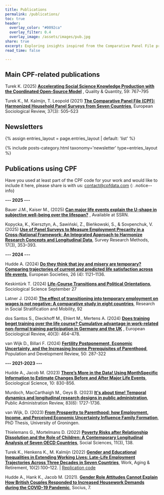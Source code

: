 ```yaml
---
title: Publications
permalink: /publications/
toc: true
header:
  overlay_color: "#0092ca"
  overlay_filter: 0.4
  overlay_image: /assets/images/pub.jpg
share: true 
excerpt: Exploring insights inspired from the Comparative Panel File project
read_time: false

---
```


## Main CPF-related publications

<div class="publication" markdown="1">

Turek K. (2025) **[Accelerating Social Science Knowledge Production with the Coordinated Open-Source Model](https://link.springer.com/article/10.1007/s11135-024-02020-7)** , Quality & Quantity, 59: 767–795


Turek K., M. Kalmijn, T. Leopold (2021) **[The Comparative Panel File (CPF): Harmonized Household Panel Surveys from Seven Countries](https://doi.org/10.1093/esr/jcab006)**, European Sociological Review, 37(3): 505–523  
</div>

## Newsletters
<div class="publication" markdown="1">

{% assign entries_layout = page.entries_layout | default: 'list' %}
<div class="entries-{{ entries_layout }}">
  {% include posts-category.html taxonomy='newsletter' type=entries_layout %}
</div>
</div>

## Publications using CPF 

<div class="publication" markdown="1">

Have you used at least part of the CPF code for your work and would like to include it here, please share is with us: [contact@cpfdata.com](mailto:contact@cpfdata.com)
{: .notice--info}

**--- 2025 ---**

Bauer J.M., Kaiser M., (2025) **[Can major life events explain the U-shape in subjective well-being over the lifespan?](http://dx.doi.org/10.2139/ssrn.5133418)** , Available at SSRN.

Kopycka, K., Kiersztyn, A., Sawiński, Z., Bieńkowski, S., & Sovpenchuk, V. (2025) **[Use of Panel Surveys to Measure Employment Precarity in a Cross-National Framework: An Integrated Approach to Harmonize Research Concepts and Longitudinal Data](https://doi.org/10.18148/srm/2023.v17i3.7989)**, Survey Research Methods, 17(3), 353–393. 

**--- 2024 ---**

Hudde A. (2024) **[Do they think that joy and misery are temporary? Comparing trajectories of current and predicted life satisfaction across life events](https://doi.org/10.1080/14616696.2023.2289653)**, European Societies, 26 (4): 1121–1136. 

Keskintürk T. (2024) **[Life-Course Transitions and Political Orientations](https://sociologicalscience.com/articles-v11-33-907/)**, Sociological Science September 27

Latner J. (2024) **[The effect of transitioning into temporary employment on wages is not negative: A comparative study in eight countries](https://doi.org/10.1016/j.rssm.2024.100957)**, Research in Social Stratification and Mobility, 92

dos Santos S., Dieckhoff M., Ehlert M., Mertens A. (2024) **[Does training beget training over the life course? Cumulative advantage in work-related non-formal training participation in Germany and the UK](https://doi.org/10.1093/esr/jcae022)** , European Sociological Review, 40(3): 464–478.

van Wijk D., Billari F. (2024) **[Fertility Postponement, Economic Uncertainty, and the Increasing Income Prerequisites of Parenthood](https://doi-org.tilburguniversity.idm.oclc.org/10.1111/padr.12624)**, Population and Development Review, 50: 287-322

**--- 2021-2023 ---**

Hudde A., Jacob M. (2023) **[There’s More in the Data! Using MonthSpecific Information to Estimate Changes Before and After Major Life Events](https://sociologicalscience.com/articles-v10-29-830/)**, Sociological Science, 10: 830-856.

Murdoch, MacCarthaigh M., Geys B. (2023) **[It's about time! Temporal dynamics and longitudinal research designs in public administration]( https://doi.org/10.1111/puar.13758)**, Public Administration Review, 83(6): 1727-1736.

van Wijk, D. (2023) **[From Prosperity to Parenthood: how Employment, Income, and Perceived Economic Uncertainty Influence Family Formation](https://research.rug.nl/en/publications/from-prosperity-to-parenthood-how-employment-income-and-perceived)**, PhD Thesis, University of Groningen. 

Thielemans G., Mortelmans D. (2022) **[Poverty Risks after Relationship Dissolution and the Role of Children: A Contemporary Longitudinal Analysis of Seven OECD Countries](https://doi.org/10.3390/socsci11030138)**, Social Sciences, 11(3), 138. 

Turek K., Henkens K., M. Kalmijn (2022) **[Gender and Educational Inequalities in Extending Working Lives: Late-Life Employment Trajectories Across Three Decades in Seven Countries](https://academic.oup.com/workar/advance-article/doi/10.1093/workar/waac021/6702675)**, Work, Aging & Retirement, 10(2):100–122.  | <ins>[Replication code](https://osf.io/hakg6)</ins>  

Hudde A., Hank K., Jacob M. (2021). **[Gender Role Attitudes Cannot Explain How British Couples Responded to Increased Housework Demands during the COVID-19 Pandemic](https://doi-org.tilburguniversity.idm.oclc.org/10.1177/23780231211064395)**, Socius, 7. 



</div>
